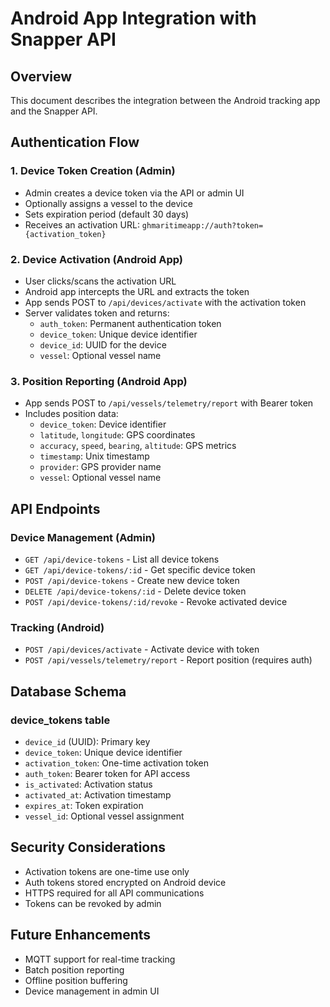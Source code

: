 # Android App Integration with Snapper API

## Overview
This document describes the integration between the Android tracking app and the Snapper API.

## Authentication Flow

### 1. Device Token Creation (Admin)
- Admin creates a device token via the API or admin UI
- Optionally assigns a vessel to the device
- Sets expiration period (default 30 days)
- Receives an activation URL: `ghmaritimeapp://auth?token={activation_token}`

### 2. Device Activation (Android App)
- User clicks/scans the activation URL
- Android app intercepts the URL and extracts the token
- App sends POST to `/api/devices/activate` with the activation token
- Server validates token and returns:
  - `auth_token`: Permanent authentication token
  - `device_token`: Unique device identifier
  - `device_id`: UUID for the device
  - `vessel`: Optional vessel name

### 3. Position Reporting (Android App)
- App sends POST to `/api/vessels/telemetry/report` with Bearer token
- Includes position data:
  - `device_token`: Device identifier
  - `latitude`, `longitude`: GPS coordinates
  - `accuracy`, `speed`, `bearing`, `altitude`: GPS metrics
  - `timestamp`: Unix timestamp
  - `provider`: GPS provider name
  - `vessel`: Optional vessel name

## API Endpoints

### Device Management (Admin)
- `GET /api/device-tokens` - List all device tokens
- `GET /api/device-tokens/:id` - Get specific device token
- `POST /api/device-tokens` - Create new device token
- `DELETE /api/device-tokens/:id` - Delete device token
- `POST /api/device-tokens/:id/revoke` - Revoke activated device

### Tracking (Android)
- `POST /api/devices/activate` - Activate device with token
- `POST /api/vessels/telemetry/report` - Report position (requires auth)

## Database Schema

### device_tokens table
- `device_id` (UUID): Primary key
- `device_token`: Unique device identifier
- `activation_token`: One-time activation token
- `auth_token`: Bearer token for API access
- `is_activated`: Activation status
- `activated_at`: Activation timestamp
- `expires_at`: Token expiration
- `vessel_id`: Optional vessel assignment

## Security Considerations
- Activation tokens are one-time use only
- Auth tokens stored encrypted on Android device
- HTTPS required for all API communications
- Tokens can be revoked by admin

## Future Enhancements
- MQTT support for real-time tracking
- Batch position reporting
- Offline position buffering
- Device management in admin UI